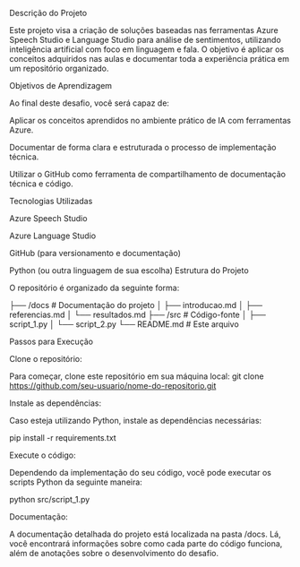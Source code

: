 Descrição do Projeto

Este projeto visa a criação de soluções baseadas nas ferramentas Azure Speech Studio e Language Studio para análise de sentimentos, utilizando inteligência artificial com foco em linguagem e fala. O objetivo é aplicar os conceitos adquiridos nas aulas e documentar toda a experiência prática em um repositório organizado.

Objetivos de Aprendizagem

Ao final deste desafio, você será capaz de:

Aplicar os conceitos aprendidos no ambiente prático de IA com ferramentas Azure.

Documentar de forma clara e estruturada o processo de implementação técnica.

Utilizar o GitHub como ferramenta de compartilhamento de documentação técnica e código.

Tecnologias Utilizadas

Azure Speech Studio

Azure Language Studio

GitHub (para versionamento e documentação)

Python (ou outra linguagem de sua escolha)
Estrutura do Projeto

O repositório é organizado da seguinte forma:

├── /docs            # Documentação do projeto
│   ├── introducao.md
│   ├── referencias.md
│   └── resultados.md
├── /src             # Código-fonte
│   ├── script_1.py
│   └── script_2.py
└── README.md        # Este arquivo


Passos para Execução

Clone o repositório:

Para começar, clone este repositório em sua máquina local:
git clone https://github.com/seu-usuario/nome-do-repositorio.git

Instale as dependências:

Caso esteja utilizando Python, instale as dependências necessárias:

pip install -r requirements.txt


Execute o código:

Dependendo da implementação do seu código, você pode executar os scripts Python da seguinte maneira:

python src/script_1.py


Documentação:

A documentação detalhada do projeto está localizada na pasta /docs. Lá, você encontrará informações sobre como cada parte do código funciona, além de anotações sobre o desenvolvimento do desafio.

